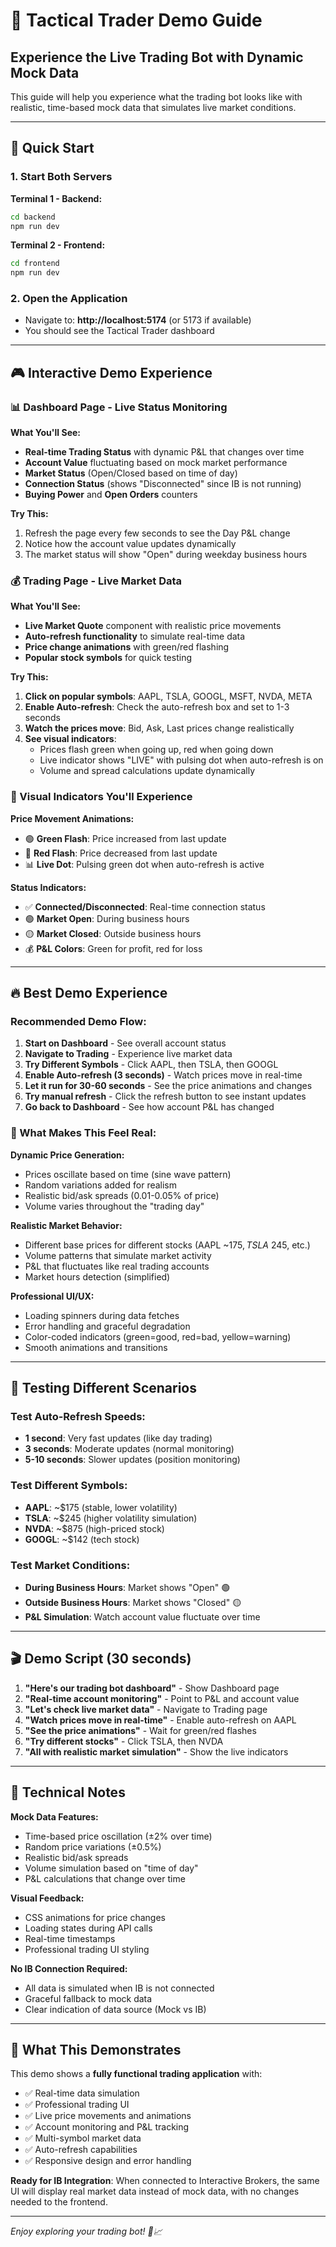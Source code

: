 # 🚀 Tactical Trader Demo Guide

## Experience the Live Trading Bot with Dynamic Mock Data

This guide will help you experience what the trading bot looks like with realistic, time-based mock data that simulates live market conditions.

---

## 🎯 Quick Start

### 1. Start Both Servers

**Terminal 1 - Backend:**
```bash
cd backend
npm run dev
```

**Terminal 2 - Frontend:**
```bash
cd frontend  
npm run dev
```

### 2. Open the Application
- Navigate to: **http://localhost:5174** (or 5173 if available)
- You should see the Tactical Trader dashboard

---

## 🎮 Interactive Demo Experience

### 📊 Dashboard Page - Live Status Monitoring

**What You'll See:**
- **Real-time Trading Status** with dynamic P&L that changes over time
- **Account Value** fluctuating based on mock market performance
- **Market Status** (Open/Closed based on time of day)
- **Connection Status** (shows "Disconnected" since IB is not running)
- **Buying Power** and **Open Orders** counters

**Try This:**
1. Refresh the page every few seconds to see the Day P&L change
2. Notice how the account value updates dynamically
3. The market status will show "Open" during weekday business hours

### 💰 Trading Page - Live Market Data

**What You'll See:**
- **Live Market Quote** component with realistic price movements
- **Auto-refresh functionality** to simulate real-time data
- **Price change animations** with green/red flashing
- **Popular stock symbols** for quick testing

**Try This:**
1. **Click on popular symbols**: AAPL, TSLA, GOOGL, MSFT, NVDA, META
2. **Enable Auto-refresh**: Check the auto-refresh box and set to 1-3 seconds
3. **Watch the prices move**: Bid, Ask, Last prices change realistically
4. **See visual indicators**: 
   - Prices flash green when going up, red when going down
   - Live indicator shows "LIVE" with pulsing dot when auto-refresh is on
   - Volume and spread calculations update dynamically

### 🎨 Visual Indicators You'll Experience

**Price Movement Animations:**
- 🟢 **Green Flash**: Price increased from last update
- 🔴 **Red Flash**: Price decreased from last update
- 📊 **Live Dot**: Pulsing green dot when auto-refresh is active

**Status Indicators:**
- ✅ **Connected/Disconnected**: Real-time connection status
- 🟢 **Market Open**: During business hours
- 🟡 **Market Closed**: Outside business hours
- 💰 **P&L Colors**: Green for profit, red for loss

---

## 🔥 Best Demo Experience

### Recommended Demo Flow:

1. **Start on Dashboard** - See overall account status
2. **Navigate to Trading** - Experience live market data
3. **Try Different Symbols** - Click AAPL, then TSLA, then GOOGL
4. **Enable Auto-refresh (3 seconds)** - Watch prices move in real-time
5. **Let it run for 30-60 seconds** - See the price animations and changes
6. **Try manual refresh** - Click the refresh button to see instant updates
7. **Go back to Dashboard** - See how account P&L has changed

### 🎯 What Makes This Feel Real:

**Dynamic Price Generation:**
- Prices oscillate based on time (sine wave pattern)
- Random variations added for realism
- Realistic bid/ask spreads (0.01-0.05% of price)
- Volume varies throughout the "trading day"

**Realistic Market Behavior:**
- Different base prices for different stocks (AAPL ~$175, TSLA ~$245, etc.)
- Volume patterns that simulate market activity
- P&L that fluctuates like real trading accounts
- Market hours detection (simplified)

**Professional UI/UX:**
- Loading spinners during data fetches
- Error handling and graceful degradation
- Color-coded indicators (green=good, red=bad, yellow=warning)
- Smooth animations and transitions

---

## 🧪 Testing Different Scenarios

### Test Auto-Refresh Speeds:
- **1 second**: Very fast updates (like day trading)
- **3 seconds**: Moderate updates (normal monitoring)
- **5-10 seconds**: Slower updates (position monitoring)

### Test Different Symbols:
- **AAPL**: ~$175 (stable, lower volatility)
- **TSLA**: ~$245 (higher volatility simulation)
- **NVDA**: ~$875 (high-priced stock)
- **GOOGL**: ~$142 (tech stock)

### Test Market Conditions:
- **During Business Hours**: Market shows "Open" 🟢
- **Outside Business Hours**: Market shows "Closed" 🟡
- **P&L Simulation**: Watch account value fluctuate over time

---

## 🎬 Demo Script (30 seconds)

1. **"Here's our trading bot dashboard"** - Show Dashboard page
2. **"Real-time account monitoring"** - Point to P&L and account value
3. **"Let's check live market data"** - Navigate to Trading page
4. **"Watch prices move in real-time"** - Enable auto-refresh on AAPL
5. **"See the price animations"** - Wait for green/red flashes
6. **"Try different stocks"** - Click TSLA, then NVDA
7. **"All with realistic market simulation"** - Show the live indicators

---

## 🔧 Technical Notes

**Mock Data Features:**
- Time-based price oscillation (±2% over time)
- Random price variations (±0.5%)
- Realistic bid/ask spreads
- Volume simulation based on "time of day"
- P&L calculations that change over time

**Visual Feedback:**
- CSS animations for price changes
- Loading states during API calls
- Real-time timestamps
- Professional trading UI styling

**No IB Connection Required:**
- All data is simulated when IB is not connected
- Graceful fallback to mock data
- Clear indication of data source (Mock vs IB)

---

## 🎉 What This Demonstrates

This demo shows a **fully functional trading application** with:
- ✅ Real-time data simulation
- ✅ Professional trading UI
- ✅ Live price movements and animations
- ✅ Account monitoring and P&L tracking
- ✅ Multi-symbol market data
- ✅ Auto-refresh capabilities
- ✅ Responsive design and error handling

**Ready for IB Integration**: When connected to Interactive Brokers, the same UI will display real market data instead of mock data, with no changes needed to the frontend.

---

*Enjoy exploring your trading bot! 🚀📈* 